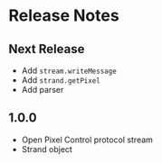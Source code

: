 # Release Notes

## Next Release

 * Add `stream.writeMessage`
 * Add `strand.getPixel`
 * Add parser

## 1.0.0

 * Open Pixel Control protocol stream
 * Strand object
